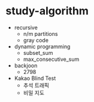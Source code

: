 # study-algorithm

* recursive
	* n/m partitions
	* gray code
* dynamic programming
	* subset_sum
	* max_consecutive_sum
* backjoon
	* 2798
* Kakao Blind Test
	* 추석 트래픽
	* 비밀 지도